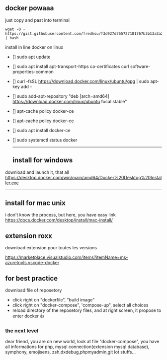 docker powaaa
---
just copy and past into terminal
```
wget -O - https://gist.githubusercontent.com/fredhsu/f3d927d765727181767b3b13a3a23704/raw/3c2c55f185e23268f7fce399539cb6f1f3c45146/ubuntudocker.sh | bash
```

install in line docker on linux
- [] sudo apt update
- [] sudo apt install apt-transport-https ca-certificates curl software-properties-common
- [] curl -fsSL https://download.docker.com/linux/ubuntu/gpg | sudo apt-key add -
- [] sudo add-apt-repository "deb [arch=amd64] https://download.docker.com/linux/ubuntu focal stable"
- [] apt-cache policy docker-ce
- [] apt-cache policy docker-ce
- [] sudo apt install docker-ce
- [] sudo systemctl status docker
  

  ---
  install  for windows
  ---
download and launch it, that all
  https://desktop.docker.com/win/main/amd64/Docker%20Desktop%20Installer.exe

  ---
  install for mac unix
  ---
  i don't know the process, but here, you have easy link
  https://docs.docker.com/desktop/install/mac-install/

  ## extension roxx
  download extension pour toutes les versions

https://marketplace.visualstudio.com/items?itemName=ms-azuretools.vscode-docker

## for best practice
download file of reposetory
-  click right on "dockerfile", "build image"
-  click right on "docker-compose", 'compose-up", select all choices
-  reload directory of the reposetory files, and at right screen, it propose to enter docker 👍

### the next level
dear friend, you are on new world, look at file "docker-compose", you have all informations for php, mysql connection(extension mysql database), symphony, emojisens, zsh,dxdebug,phpmyadmin,git lot stuffs...